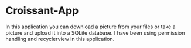 # Croissant-App

In this application you can download a picture from your files or take a picture and upload it into a SQLite database. 
I have been using permission handling and recyclerview in this application.
